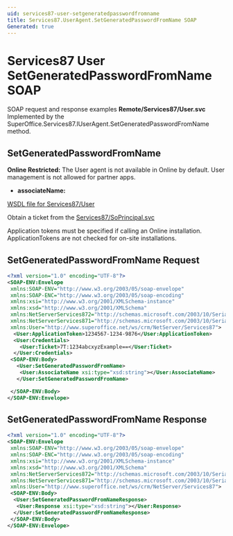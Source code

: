 ```yaml
---
uid: services87-user-setgeneratedpasswordfromname
title: Services87.UserAgent.SetGeneratedPasswordFromName SOAP
Generated: true
---
```


# Services87 User SetGeneratedPasswordFromName SOAP

SOAP request and response examples **Remote/Services87/User.svc**
Implemented by the <see cref="M:SuperOffice.Services87.IUserAgent.SetGeneratedPasswordFromName">SuperOffice.Services87.IUserAgent.SetGeneratedPasswordFromName</see> method.

## SetGeneratedPasswordFromName

<para /><b>Online Restricted:</b> The User agent is not available in Online by default. User management is not allowed for partner apps.

* **associateName:** 



[WSDL file for Services87/User](../Services87-User.md)

Obtain a ticket from the [Services87/SoPrincipal.svc](../SoPrincipal/index.md)

Application tokens must be specified if calling an Online installation. ApplicationTokens are not checked for on-site installations.

## SetGeneratedPasswordFromName Request

```xml
<?xml version="1.0" encoding="UTF-8"?>
<SOAP-ENV:Envelope
 xmlns:SOAP-ENV="http://www.w3.org/2003/05/soap-envelope"
 xmlns:SOAP-ENC="http://www.w3.org/2003/05/soap-encoding"
 xmlns:xsi="http://www.w3.org/2001/XMLSchema-instance"
 xmlns:xsd="http://www.w3.org/2001/XMLSchema"
 xmlns:NetServerServices872="http://schemas.microsoft.com/2003/10/Serialization/Arrays"
 xmlns:NetServerServices871="http://schemas.microsoft.com/2003/10/Serialization/"
 xmlns:User="http://www.superoffice.net/ws/crm/NetServer/Services87">
  <User:ApplicationToken>1234567-1234-9876</User:ApplicationToken>
  <User:Credentials>
    <User:Ticket>7T:1234abcxyzExample==</User:Ticket>
  </User:Credentials>
 <SOAP-ENV:Body>
   <User:SetGeneratedPasswordFromName>
    <User:AssociateName xsi:type="xsd:string"></User:AssociateName>
   </User:SetGeneratedPasswordFromName>

 </SOAP-ENV:Body>
</SOAP-ENV:Envelope>

```


## SetGeneratedPasswordFromName Response

```xml
<?xml version="1.0" encoding="UTF-8"?>
<SOAP-ENV:Envelope
 xmlns:SOAP-ENV="http://www.w3.org/2003/05/soap-envelope"
 xmlns:SOAP-ENC="http://www.w3.org/2003/05/soap-encoding"
 xmlns:xsi="http://www.w3.org/2001/XMLSchema-instance"
 xmlns:xsd="http://www.w3.org/2001/XMLSchema"
 xmlns:NetServerServices872="http://schemas.microsoft.com/2003/10/Serialization/Arrays"
 xmlns:NetServerServices871="http://schemas.microsoft.com/2003/10/Serialization/"
 xmlns:User="http://www.superoffice.net/ws/crm/NetServer/Services87">
 <SOAP-ENV:Body>
  <User:SetGeneratedPasswordFromNameResponse>
   <User:Response xsi:type="xsd:string"></User:Response>
  </User:SetGeneratedPasswordFromNameResponse>
 </SOAP-ENV:Body>
</SOAP-ENV:Envelope>

```

